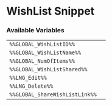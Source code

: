 # WishList Snippet

### Available Variables
|||
|---|---|
| `%%GLOBAL_WishListID%%` |
| `%%GLOBAL_WishListName%%` |
| `%%GLOBAL_NumOfItems%%` |
| `%%GLOBAL_WishListShared%%` |
| `%%LNG_Edit%%` |
| `%%LNG_Delete%%` |
| `%%GLOBAL_ShareWishListLink%%` |
